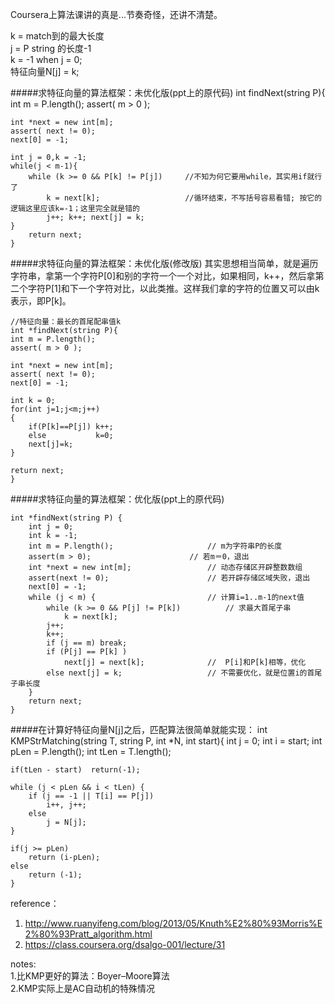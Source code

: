 Coursera上算法课讲的真是...节奏奇怪，还讲不清楚。

k = match到的最大长度  
j = P string 的长度-1  
k = -1 when j = 0;  
特征向量N[j] = k;  

#####求特征向量的算法框架：未优化版(ppt上的原代码)
    int findNext(string P){
    int m = P.length();
    assert( m > 0 );
    
    int *next = new int[m];
    assert( next != 0);
    next[0] = -1; 
    
    int j = 0,k = -1;
    while(j < m-1){
        while (k >= 0 && P[k] != P[j])     //不知为何它要用while，其实用if就行了
            k = next[k];                   //循环结束，不写括号容易看错; 按它的逻辑这里应该k=-1；这里完全就是错的
            j++; k++; next[j] = k;
    }
        return next;
    }
    
#####求特征向量的算法框架：未优化版(修改版)
其实思想相当简单，就是遍历字符串，拿第一个字符P[0]和别的字符一个一个对比，如果相同，k++，然后拿第二个字符P[1]和下一个字符对比，以此类推。这样我们拿的字符的位置又可以由k表示，即P[k]。

    //特征向量：最长的首尾配串值k
    int *findNext(string P){
    int m = P.length();
    assert( m > 0 );
    
    int *next = new int[m];
    assert( next != 0);
    next[0] = -1; 
    
    int k = 0;
    for(int j=1;j<m;j++)
    {
        if(P[k]==P[j]) k++;
        else           k=0;
        next[j]=k;
    }
    
    return next;
    }
    
#####求特征向量的算法框架：优化版(ppt上的原代码)

    int *findNext(string P) {
    	int j = 0; 
        int k = -1; 
        int m = P.length();    					// m为字符串P的长度
      	assert(m > 0);     					// 若m＝0，退出
      	int *next = new int[m];  				// 动态存储区开辟整数数组
        assert(next != 0);   					// 若开辟存储区域失败，退出
      	next[0] = -1;
        while (j < m) { 						// 计算i=1..m-1的next值
    		while (k >= 0 && P[j] != P[k])  		// 求最大首尾子串
    			k = next[k];		
            j++;
    		k++;
    		if (j == m) break;
    		if (P[j] == P[k] ) 				
    			next[j] = next[k];				//  P[i]和P[k]相等，优化
    		else next[j] = k;					// 不需要优化，就是位置i的首尾子串长度
        }
        return next;
    }
    
#####在计算好特征向量N[j]之后，匹配算法很简单就能实现：
    int KMPStrMatching(string T, string P, int *N, int start){
    int j = 0;
    int i = start;
    int pLen = P.length();
    int tLen = T.length();
    
    if(tLen - start)  return(-1);
    
    while (j < pLen && i < tLen) {
        if (j == -1 || T[i] == P[j])
            i++, j++;
        else
            j = N[j];
    }
    
    if(j >= pLen)
        return (i-pLen);
    else
        return (-1);
    }
    


reference：  
1. http://www.ruanyifeng.com/blog/2013/05/Knuth%E2%80%93Morris%E2%80%93Pratt_algorithm.html  
2. https://class.coursera.org/dsalgo-001/lecture/31  

notes:  
1.比KMP更好的算法：Boyer–Moore算法  
2.KMP实际上是AC自动机的特殊情况  
